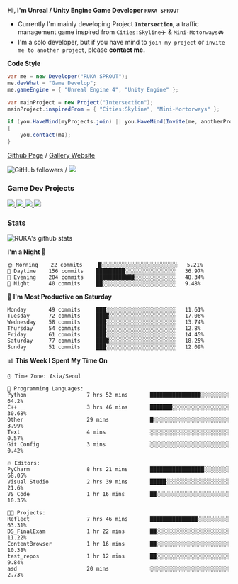 **Hi, I'm Unreal / Unity Engine Game Developer `RUKA SPROUT`**

- Currently I'm mainly developing Project **`Intersection`**, a traffic management game inspired from `Cities:Skyline`✈️ & `Mini-Motorways`🚘
- I'm a solo developer, but if you have mind to `join my project` or `invite me to another project`, please **contact me.**

**Code Style**

```csharp
var me = new Developer("RUKA SPROUT");
me.devWhat = "Game Develop";
me.gameEngine = { "Unreal Engine 4", "Unity Engine" };
```

```csharp
var mainProject = new Project("Intersection");
mainProject.inspiredFrom = { "Cities:Skyline", "Mini-Mortorways" };

if (you.HaveMind(myProjects.join) || you.HaveMind(Invite(me, anotherProject)))
{
    you.contact(me);
}
```

[Github Page](https://lutca1320.github.io/) / [Gallery Website](https://rukasp.xyz/)

![GitHub followers](https://img.shields.io/github/followers/lutca1320?label=Follow&style=social) / [![](https://img.shields.io/badge/Gmail-lutca1320%40gmail.com-blue)](mailto:lutca1320@gmail.com)

### Game Dev Projects

<a href="https://github.com/lutca1320/Intersection">
  <img src="https://github-readme-stats.vercel.app/api/pin/?username=lutca1320&repo=Intersection" />
</a>
<a href="https://github.com/lutca1320/Together">
  <img src="https://github-readme-stats.vercel.app/api/pin/?username=lutca1320&repo=Together" />
</a>
<a href="https://github.com/lutca1320/Reversi">
  <img src="https://github-readme-stats.vercel.app/api/pin/?username=lutca1320&repo=Reversi" />
</a>
<a href="https://github.com/lutca1320/Knight">
  <img src="https://github-readme-stats.vercel.app/api/pin/?username=lutca1320&repo=Knight" />
</a>


### Stats

![RUKA's github stats](https://github-readme-stats.vercel.app/api?username=lutca1320&theme=dracula&show_icons=true&include_all_commits=true&count_private=true&hide=contribs,prs)

<!--START_SECTION:waka-->
**I'm a Night 🦉** 

```text
🌞 Morning    22 commits     █░░░░░░░░░░░░░░░░░░░░░░░░   5.21% 
🌆 Daytime    156 commits    █████████░░░░░░░░░░░░░░░░   36.97% 
🌃 Evening    204 commits    ████████████░░░░░░░░░░░░░   48.34% 
🌙 Night      40 commits     ██░░░░░░░░░░░░░░░░░░░░░░░   9.48%

```
📅 **I'm Most Productive on Saturday** 

```text
Monday       49 commits     ███░░░░░░░░░░░░░░░░░░░░░░   11.61% 
Tuesday      72 commits     ████░░░░░░░░░░░░░░░░░░░░░   17.06% 
Wednesday    58 commits     ███░░░░░░░░░░░░░░░░░░░░░░   13.74% 
Thursday     54 commits     ███░░░░░░░░░░░░░░░░░░░░░░   12.8% 
Friday       61 commits     ███░░░░░░░░░░░░░░░░░░░░░░   14.45% 
Saturday     77 commits     ████░░░░░░░░░░░░░░░░░░░░░   18.25% 
Sunday       51 commits     ███░░░░░░░░░░░░░░░░░░░░░░   12.09%

```


📊 **This Week I Spent My Time On** 

```text
⌚︎ Time Zone: Asia/Seoul

💬 Programming Languages: 
Python                   7 hrs 52 mins       ████████████████░░░░░░░░░   64.2% 
C++                      3 hrs 46 mins       ███████░░░░░░░░░░░░░░░░░░   30.68% 
Other                    29 mins             █░░░░░░░░░░░░░░░░░░░░░░░░   3.99% 
Text                     4 mins              ░░░░░░░░░░░░░░░░░░░░░░░░░   0.57% 
Git Config               3 mins              ░░░░░░░░░░░░░░░░░░░░░░░░░   0.42%

🔥 Editors: 
PyCharm                  8 hrs 21 mins       █████████████████░░░░░░░░   68.05% 
Visual Studio            2 hrs 39 mins       █████░░░░░░░░░░░░░░░░░░░░   21.6% 
VS Code                  1 hr 16 mins        ██░░░░░░░░░░░░░░░░░░░░░░░   10.35%

🐱‍💻 Projects: 
Reflect                  7 hrs 46 mins       ███████████████░░░░░░░░░░   63.31% 
DS_FinalExam             1 hr 22 mins        ██░░░░░░░░░░░░░░░░░░░░░░░   11.22% 
ContentBrowser           1 hr 16 mins        ██░░░░░░░░░░░░░░░░░░░░░░░   10.38% 
test_repos               1 hr 12 mins        ██░░░░░░░░░░░░░░░░░░░░░░░   9.84% 
asd                      20 mins             ░░░░░░░░░░░░░░░░░░░░░░░░░   2.73%

```


<!--END_SECTION:waka-->
